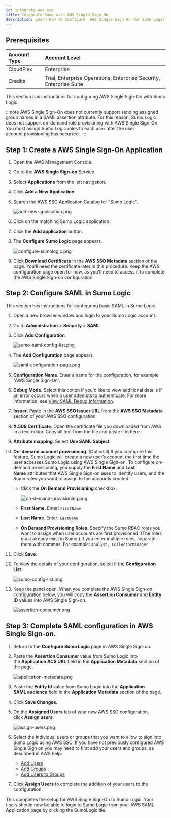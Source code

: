 ```yaml
---
id: integrate-aws-sso
title: Integrate Sumo with AWS Single Sign-On
description: Learn how to configure  AWS Single Sign-On for Sumo Logic.
---
```



## Prerequisites

| Account Type | Account Level |
|:--------------|:---------------------------------------------------------------------|
| CloudFlex    | Enterprise |
| Credits      | Trial, Enterprise Operations, Enterprise Security, Enterprise Suite |

This section has instructions for configuring AWS Single Sign-On with Sumo Logic. 

:::note
AWS Single Sign-On does not currently support sending assigned group names in a SAML assertion attribute. For this reason, Sumo Logic does not support on-demand role provisioning with AWS Single Sign-On. You must assign Sumo Logic roles to each user after the user account provisioning has occurred. 
:::

## Step 1: Create a AWS Single Sign-On Application 

1. Open the AWS Management Console.
1. Go to the **AWS Single Sign-on** Service.
1. Select **Applications** from the left navigation.
1. Click **Add a New Application**. 
1. Search the AWS SSO Application Catalog for "Sumo Logic".   

    ![add-new-application.png](/img/security/add-new-application.png)
       
1. Click on the matching Sumo Logic application.
1. Click the **Add application** button.
1. The **Configure Sumo Logic** page appears.    

    ![configure-sumologic.png](/img/security/configure-sumologic.png)

1. Click **Download Certificate** in the **AWS SSO Metadata** section of the page. You'll need the certificate later in this procedure. Keep the AWS configuration page open for now, as you'll need to access it to complete the AWS Single Sign-on configuration. 

## Step 2: Configure SAML in Sumo Logic

This section has instructions for configuring basic SAML in Sumo Logic.

1. Open a new browser window and login to your Sumo Logic account. 
1. Go to **Administration** > **Security** > **SAML**.
1. Click **Add Configuration**.   

    ![sumo-saml-config-list.png](/img/security/sumo-saml-config-list.png) 
       
1. The **Add Configuration** page appears.

    ![saml-configuration-page.png](/img/security/saml-configuration-page.png)

1. **Configuration Name**. Enter a name for the configuration, for example “AWS Single Sign-On”.
1. **Debug Mode**. Select this option if you'd like to view additional details if an error occurs when a user attempts to authenticate. For more information, see [View SAML Debug Information](view-saml-debug-information.md).
1. **Issuer**. Paste in the **AWS SSO Issuer URL** from the **AWS SSO Metadata** section of your AWS SSO configuration. 
1. **X.509 Certificate**. Open the certificate file you downloaded from AWS in a text editor. Copy all text from the file and paste it in here.  
1. **Attribute mapping**. Select **Use SAML Subject**.
1. **On-demand account provisioning**. (Optional) If you configure this feature, Sumo Logic will create a new user’s account the first time the user accesses Sumo Logic using AWS Single Sign-on. To configure on-demand provisioning, you supply the **First Name** and **Last Name** attributes that AWS Single Sign-on uses to identify users, and the Sumo roles you want to assign to the accounts created.

    * Click the **On Demand Provisioning** checkbox.           

        ![on-demand-provisioning.png](/img/security/on-demand-provisioning.png)       

    * **First Name**. Enter: `FirstName `
    * **Last Name**. Enter: `LastName `
    * **On Demand Provisioning Roles**. Specify the Sumo RBAC roles you want to assign when user accounts are first provisioned. (The roles must already exist in Sumo.) If you enter multiple roles, separate them with commas. For example: `Analyst, CollectorManager`
1. Click **Save**. 
1. To view the details of your configuration, select it the **Configuration List.**   

    ![sumo-config-list.png](/img/security/sumo-config-list.png)

1. Keep the panel open. When you complete the AWS Single Sign-on configuration below, you will copy the **Assertion Consumer** and **Entity ID** values into AWS Single Sign-on.

    ![assertion-consumer.png](/img/security/assertion-consumer.png)

## Step 3: Complete SAML configuration in AWS Single Sign-on.

1. Return to the **Configure Sumo Logic** page in AWS Single Sign-on.
1. Paste the **Assertion Consumer** value from Sumo Logic into the **Application ACS URL** field in the **Application Metadata** section of the page.    

    ![application-metadata.png](/img/security/application-metadata.png)

1. Paste the **Entity Id** value from Sumo Logic into the **Application SAML audience** field in the **Application Metadata** section of the page. 
1. Click **Save Changes**. 
1. On the **Assigned Users** tab of your new AWS SSO configuration, click **Assign users**.    

    ![assign-users.png](/img/security/assign-users.png)    
1. Select the individual users or groups that you want to allow to sign into Sumo Logic using AWS SSO. If you have not previously configured AWS Single Sign on you may need to first add your users and groups, as described in AWS help:

    * [Add Users](https://docs.aws.amazon.com/singlesignon/latest/userguide/addusers.html)
    * [Add Groups](https://docs.aws.amazon.com/singlesignon/latest/userguide/addgroups.html)
    * [Add Users to Groups](https://docs.aws.amazon.com/singlesignon/latest/userguide/adduserstogroups.html)

1. Click **Assign Users** to complete the addition of your users to the configuration.

This completes the setup for AWS Single Sign-On to Sumo Logic. Your users should now be able to login to Sumo Logic from your AWS SAML Application page by clicking the SumoLogic tile. 
